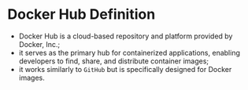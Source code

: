 # Docker Hub Definition

- Docker Hub is a cloud-based repository and platform provided by Docker, Inc.; 
- it serves as the primary hub for containerized applications, enabling developers to find, share, and distribute container images;
- it works similarly to `GitHub` but is specifically designed for Docker images.
